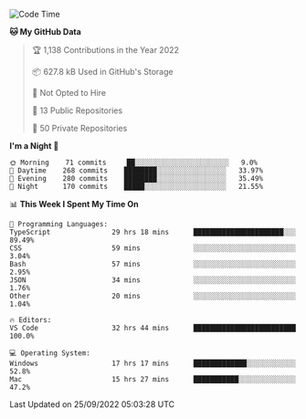 <!--START_SECTION:waka-->
![Code Time](http://img.shields.io/badge/Code%20Time-3%2C023%20hrs-blue)

**🐱 My GitHub Data** 

> 🏆 1,138 Contributions in the Year 2022
 > 
> 📦 627.8 kB Used in GitHub's Storage 
 > 
> 🚫 Not Opted to Hire
 > 
> 📜 13 Public Repositories 
 > 
> 🔑 50 Private Repositories  
 > 
**I'm a Night 🦉** 

```text
🌞 Morning    71 commits     ██░░░░░░░░░░░░░░░░░░░░░░░   9.0% 
🌆 Daytime    268 commits    ████████░░░░░░░░░░░░░░░░░   33.97% 
🌃 Evening    280 commits    ████████░░░░░░░░░░░░░░░░░   35.49% 
🌙 Night      170 commits    █████░░░░░░░░░░░░░░░░░░░░   21.55%

```


📊 **This Week I Spent My Time On** 

```text
💬 Programming Languages: 
TypeScript               29 hrs 18 mins      ██████████████████████░░░   89.49% 
CSS                      59 mins             ░░░░░░░░░░░░░░░░░░░░░░░░░   3.04% 
Bash                     57 mins             ░░░░░░░░░░░░░░░░░░░░░░░░░   2.95% 
JSON                     34 mins             ░░░░░░░░░░░░░░░░░░░░░░░░░   1.76% 
Other                    20 mins             ░░░░░░░░░░░░░░░░░░░░░░░░░   1.04%

🔥 Editors: 
VS Code                  32 hrs 44 mins      █████████████████████████   100.0%

💻 Operating System: 
Windows                  17 hrs 17 mins      █████████████░░░░░░░░░░░░   52.8% 
Mac                      15 hrs 27 mins      ███████████░░░░░░░░░░░░░░   47.2%

```


 Last Updated on 25/09/2022 05:03:28 UTC
<!--END_SECTION:waka-->

